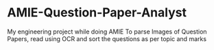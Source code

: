 # AMIE-Question-Paper-Analyst
My engineering project while doing AMIE
To parse Images of Question Papers, read using OCR and sort the questions as per topic and marks
